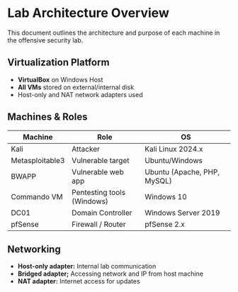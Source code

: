 # Lab Architecture Overview
This document outlines the architecture and purpose of each machine in the offensive security lab.

## Virtualization Platform
- **VirtualBox** on Windows Host
- **All VMs** stored on external/internal disk
- Host-only and NAT network adapters used

##  Machines & Roles
| Machine | Role | OS |
|--------|------|----|
| Kali | Attacker | Kali Linux 2024.x |
| Metasploitable3 | Vulnerable target | Ubuntu/Windows |
| BWAPP | Vulnerable web app | Ubuntu (Apache, PHP, MySQL) |
| Commando VM | Pentesting tools (Windows) | Windows 10 |
| DC01 | Domain Controller | Windows Server 2019 |
| pfSense | Firewall / Router | pfSense 2.x |

##  Networking
- **Host-only adapter:** Internal lab communication
- **Bridged adapter;** Accessing network and IP from host machine
- **NAT adapter:** Internet access for updates
